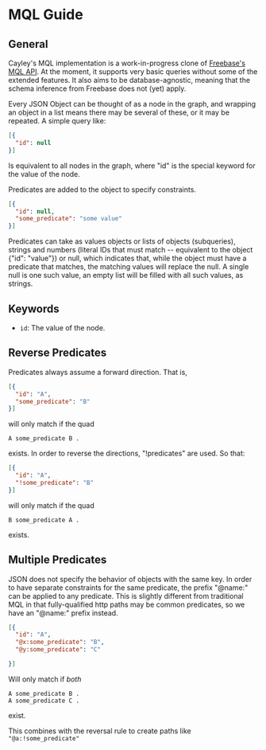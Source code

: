# MQL Guide

## General

Cayley's MQL implementation is a work-in-progress clone of [Freebase's MQL API](https://developers.google.com/freebase/mql/). At the moment, it supports very basic queries without some of the extended features. It also aims to be database-agnostic, meaning that the schema inference from Freebase does not (yet) apply.

Every JSON Object can be thought of as a node in the graph, and wrapping an object in a list means there may be several of these, or it may be repeated. A simple query like:

```json
[{
  "id": null
}]
```

Is equivalent to all nodes in the graph, where "id" is the special keyword for the value of the node.

Predicates are added to the object to specify constraints.

```json
[{
  "id": null,
  "some_predicate": "some value"
}]
```

Predicates can take as values objects or lists of objects (subqueries), strings and numbers (literal IDs that must match -- equivalent to the object {"id": "value"}) or null, which indicates that, while the object must have a predicate that matches, the matching values will replace the null. A single null is one such value, an empty list will be filled with all such values, as strings.

## Keywords

* `id`: The value of the node.

## Reverse Predicates

Predicates always assume a forward direction. That is,

```json
[{
  "id": "A",
  "some_predicate": "B"
}]
```

will only match if the quad
```
A some_predicate B .
```

exists. In order to reverse the directions, "!predicates" are used. So that:

```json
[{
  "id": "A",
  "!some_predicate": "B"
}]
```

will only match if the quad
```
B some_predicate A .
```
exists.

## Multiple Predicates

JSON does not specify the behavior of objects with the same key. In order to have separate constraints for the same predicate, the prefix "@name:" can be applied to any predicate. This is slightly different from traditional MQL in that fully-qualified http paths may be common predicates, so we have an "@name:" prefix instead.


```json
[{
  "id": "A",
  "@x:some_predicate": "B",
  "@y:some_predicate": "C"

}]
```

Will only match if *both*

```
A some_predicate B .
A some_predicate C .
```

exist.

This combines with the reversal rule to create paths like ``"@a:!some_predicate"``
